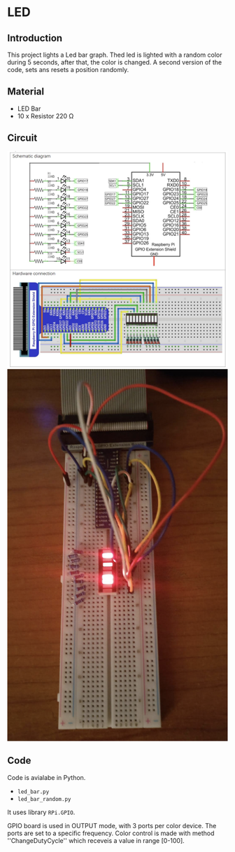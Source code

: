 # LED

## Introduction

This project lights a Led bar graph.
Thed led is lighted with a random color during 5 seconds, after that, the color is changed. 
A second version of the code, sets ans resets a position randomly.

## Material

* LED Bar
* 10 x Resistor 220 &Omega;

## Circuit

![model](circuit_start.png)
![mount](circuit_final.png)

## Code

Code is avialabe in Python.

* ``led_bar.py``
* ``led_bar_random.py``

It uses library ``RPi.GPIO``.

GPIO board is used in OUTPUT mode, with 3 ports per color device.
The ports are set to a specific frequency.
Color control is made with method ''ChangeDutyCycle'' which receveis a value in range [0-100].